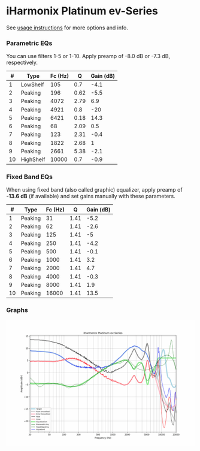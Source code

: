 # iHarmonix Platinum ev-Series
See [usage instructions](https://github.com/jaakkopasanen/AutoEq#usage) for more options and info.

### Parametric EQs
You can use filters 1-5 or 1-10. Apply preamp of -8.0 dB or -7.3 dB, respectively.

|   # | Type      |   Fc (Hz) |    Q |   Gain (dB) |
|-----|-----------|-----------|------|-------------|
|   1 | LowShelf  |       105 | 0.7  |        -4.1 |
|   2 | Peaking   |       196 | 0.62 |        -5.5 |
|   3 | Peaking   |      4072 | 2.79 |         6.9 |
|   4 | Peaking   |      4921 | 0.8  |       -20   |
|   5 | Peaking   |      6421 | 0.18 |        14.3 |
|   6 | Peaking   |        68 | 2.09 |         0.5 |
|   7 | Peaking   |       123 | 2.31 |        -0.4 |
|   8 | Peaking   |      1822 | 2.68 |         1   |
|   9 | Peaking   |      2661 | 5.38 |        -2.1 |
|  10 | HighShelf |     10000 | 0.7  |        -0.9 |

### Fixed Band EQs
When using fixed band (also called graphic) equalizer, apply preamp of **-13.6 dB** (if available) and set gains manually with these parameters.

|   # | Type    |   Fc (Hz) |    Q |   Gain (dB) |
|-----|---------|-----------|------|-------------|
|   1 | Peaking |        31 | 1.41 |        -5.2 |
|   2 | Peaking |        62 | 1.41 |        -2.6 |
|   3 | Peaking |       125 | 1.41 |        -5   |
|   4 | Peaking |       250 | 1.41 |        -4.2 |
|   5 | Peaking |       500 | 1.41 |        -0.1 |
|   6 | Peaking |      1000 | 1.41 |         3.2 |
|   7 | Peaking |      2000 | 1.41 |         4.7 |
|   8 | Peaking |      4000 | 1.41 |        -0.3 |
|   9 | Peaking |      8000 | 1.41 |         1.9 |
|  10 | Peaking |     16000 | 1.41 |        13.5 |

### Graphs
![](./iHarmonix%20Platinum%20ev-Series.png)
